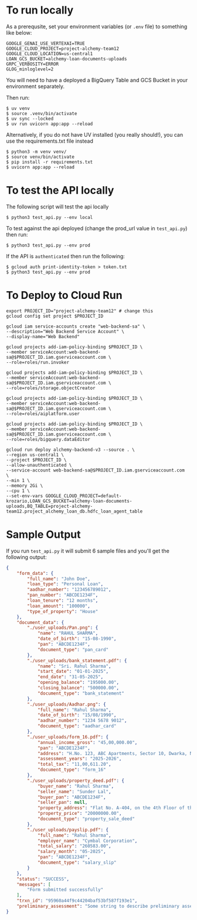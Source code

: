 # To run locally

As a prerequsite, set your environment variables (or `.env` file) to something like below:

    GOOGLE_GENAI_USE_VERTEXAI=TRUE
    GOOGLE_CLOUD_PROJECT=project-alchemy-team12
    GOOGLE_CLOUD_LOCATION=us-central1
    LOAN_GCS_BUCKET=alchemy-loan-documents-uploads
    GRPC_VERBOSITY=ERROR
    GLOG_minloglevel=2

You will need to have a deployed a BigQuery Table and GCS Bucket in your environment separately.

Then run:

    $ uv venv
    $ source .venv/bin/activate
    $ uv sync --locked
    $ uv run uvicorn app:app --reload

Alternatively, if you do not have UV installed (you really should!), you can use the requirements.txt file instead

    $ python3 -m venv venv/
    $ source venv/bin/activate
    $ pip install -r requirements.txt
    $ uvicorn app:app --reload

# To test the API locally

The following script will test the api locally

    $ python3 test_api.py --env local

To test against the api deployed (change the prod_url value in `test_api.py`) then run:

    $ python3 test_api.py --env prod

If the API is `authenticated` then run the following:

    $ gcloud auth print-identity-token > token.txt
    $ python3 test_api.py --env prod

# To Deploy to Cloud Run

    export PROJECT_ID="project-alchemy-team12" # change this
    gcloud config set project $PROJECT_ID

    gcloud iam service-accounts create "web-backend-sa" \
    --description="Web Backend Service Account" \
    --display-name="Web Backend"

    gcloud projects add-iam-policy-binding $PROJECT_ID \
    --member serviceAccount:web-backend-sa@$PROJECT_ID.iam.gserviceaccount.com \
    --role=roles/run.invoker

    gcloud projects add-iam-policy-binding $PROJECT_ID \
    --member serviceAccount:web-backend-sa@$PROJECT_ID.iam.gserviceaccount.com \
    --role=roles/storage.objectCreator

    gcloud projects add-iam-policy-binding $PROJECT_ID \
    --member serviceAccount:web-backend-sa@$PROJECT_ID.iam.gserviceaccount.com \
    --role=roles/aiplatform.user

    gcloud projects add-iam-policy-binding $PROJECT_ID \
    --member serviceAccount:web-backend-sa@$PROJECT_ID.iam.gserviceaccount.com \
    --role=roles/bigquery.dataEditor

    gcloud run deploy alchemy-backend-v3 --source . \
    --region us-central1 \
    --project $PROJECT_ID \
    --allow-unauthenticated \
    --service-account web-backend-sa@$PROJECT_ID.iam.gserviceaccount.com  \
    --min 1 \
    --memory 2Gi \
    --cpu 1 \
    --set-env-vars GOOGLE_CLOUD_PROJECT=default-krozario,LOAN_GCS_BUCKET=alchemy-loan-documents-uploads,BQ_TABLE=project-alchemy-team12.project_alchemy_loan_db.hdfc_loan_agent_table

# Sample Output

If you run `test_api.py` it will submit 6 sample files and you'll get the following output:

```json
{
    "form_data": {
        "full_name": "John Doe",
        "loan_type": "Personal Loan",
        "aadhar_number": "123456789012",
        "pan_number": "ABCDE1234F",
        "loan_tenure": "12 months",
        "loan_amount": "100000",
        "type_of_property": "House"
    },
    "document_data": {
        "./user_uploads/Pan.png": {
            "name": "RAHUL SHARMA",
            "date_of_birth": "15-08-1990",
            "pan": "ABCDE1234F",
            "document_type": "pan_card"
        },
        "./user_uploads/bank_statement.pdf": {
            "name": "Sri. Rahul Sharma",
            "start_date": "01-01-2025",
            "end_date": "31-05-2025",
            "opening_balance": "195000.00",
            "closing_balance": "500000.00",
            "document_type": "bank_statement"
        },
        "./user_uploads/Aadhar.png": {
            "full_name": "Rahul Sharma",
            "date_of_birth": "15/08/1990",
            "aadhar_number": "1234 5678 9012",
            "document_type": "aadhar_card"
        },
        "./user_uploads/form_16.pdf": {
            "annual_income_gross": "45,00,000.00",
            "pan": "ABCDE1234F",
            "address": "H.No. 123, ABC Apartments, Sector 10, Dwarka, New Delhi, Delhi - 110075",
            "assessment_years": "2025-2026",
            "total_tax": "11,00,611.20",
            "document_type": "form_16"
        },
        "./user_uploads/property_deed.pdf": {
            "buyer_name": "Rahul Sharma",
            "seller_name": "Sunder Lal",
            "buyer_pan": "ABCDE1234F",
            "seller_pan": null,
            "property_address": "Flat No. A-404, on the 4th Floor of the building known as \"Sunshine Apartments\", located at Sector 75, Noida, District Gautam Budh Nagar, Uttar Pradesh, PIN - 201301",
            "property_price": "20000000.00",
            "document_type": "property_sale_deed"
        },
        "./user_uploads/payslip.pdf": {
            "full_name": "Rahul Sharma",
            "employer_name": "Cymbal Corporation",
            "total_salary": "260583.00",
            "salary_month": "05-2025",
            "pan": "ABCDE1234F",
            "document_type": "salary_slip"
        }
    },
    "status": "SUCCESS",
    "messages": [
        "Form submitted successfully"
    ],
    "trxn_id": "95960a44f9c44204baf53bf587f193e1",
    "preliminary_assessment": "Some string to describe preliminary assessment"
}
```




